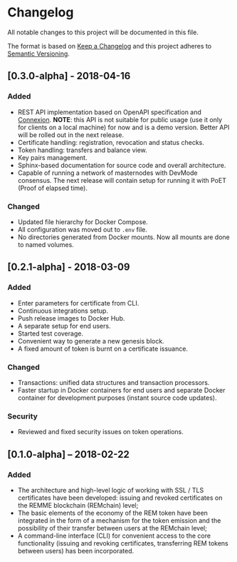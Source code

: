 # Changelog
All notable changes to this project will be documented in this file.

The format is based on [Keep a Changelog](http://keepachangelog.com/en/1.0.0/)
and this project adheres to [Semantic Versioning](http://semver.org/spec/v2.0.0.html).

## [0.3.0-alpha] - 2018-04-16
### Added
- REST API implementation based on OpenAPI specification and [Connexion](https://github.com/zalando/connexion).
**NOTE**: this API is not suitable for public usage (use it only for clients on a local machine) for now and is a demo
version. Better API will be rolled out in the next release.
 - Certificate handling: registration, revocation and status checks.
 - Token handling: transfers and balance view.
 - Key pairs management.
- Sphinx-based documentation for source code and overall architecture.
- Capable of running a network of masternodes with DevMode consensus. The next release will contain setup for running it
 with PoET (Proof of elapsed time).
### Changed
- Updated file hierarchy for Docker Compose.
- All configuration was moved out to `.env` file.
- No directories generated from Docker mounts. Now all mounts are done to named volumes.

## [0.2.1-alpha] - 2018-03-09
### Added
- Enter parameters for certificate from CLI.
- Continuous integrations setup.
- Push release images to Docker Hub.
- A separate setup for end users.
- Started test coverage.
- Convenient way to generate a new genesis block.
- A fixed amount of token is burnt on a certificate issuance.
### Changed
- Transactions: unified data structures and transaction processors.
- Faster startup in Docker containers for end users and separate Docker container for development purposes (instant source code updates).
### Security
- Reviewed and fixed security issues on token operations.

## [0.1.0-alpha] – 2018-02-22
### Added
- The architecture and high-level logic of working with SSL / TLS certificates have been developed: issuing and revoked certificates on the REMME blockchain (REMchain) level;
- The basic elements of the economy of the REM token have been integrated in the form of a mechanism for the token emission and the possibility of their transfer between users at the REMchain level;
- A command-line interface (CLI) for convenient access to the core functionality (issuing and revoking certificates, transferring REM tokens between users) has been incorporated.
